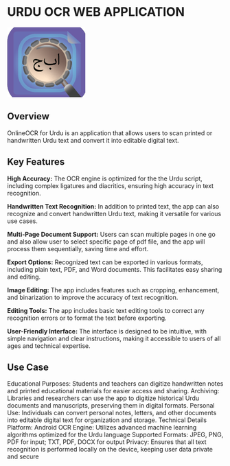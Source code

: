 # URDU OCR WEB APPLICATION


![Alt text](web/favicon.png?raw=true "Title")

## Overview
OnlineOCR for Urdu is an application that allows users to scan printed or handwritten Urdu text and convert it into editable digital text.

## Key Features
**High Accuracy:** The OCR engine is optimized for the the Urdu script, including complex ligatures and diacritics, ensuring high accuracy in text recognition.

**Handwritten Text Recognition:** In addition to printed text, the app can also recognize and convert handwritten Urdu text, making it versatile for various use cases.

**Multi-Page Document Support:**  Users can scan multiple pages in one go and also allow user to select specific page of pdf file, and the app will process them sequentially, saving time and effort.

**Export Options:**  Recognized text can be exported in various formats, including plain text, PDF, and Word documents. This facilitates easy sharing and editing.

**Image Editing:** The app includes features such as cropping, enhancement, and binarization to improve the accuracy of text recognition.

**Editing Tools:** The app includes basic text editing tools to correct any recognition errors or to format the text before exporting.

**User-Friendly Interface:** The interface is designed to be intuitive, with simple navigation and clear instructions, making it accessible to users of all ages and technical expertise.

## Use Case
Educational Purposes: Students and teachers can digitize handwritten notes and printed educational materials for easier access and sharing.
Archiving: Libraries and researchers can use the app to digitize historical Urdu documents and manuscripts, preserving them in digital formats.
Personal Use: Individuals can convert personal notes, letters, and other documents into editable digital text for organization and storage.
Technical Details
Platform: Android
OCR Engine: Utilizes advanced machine learning algorithms optimized for the Urdu language
Supported Formats: JPEG, PNG, PDF for input; TXT, PDF, DOCX for output
Privacy: Ensures that all text recognition is performed locally on the device, keeping user data private and secure
